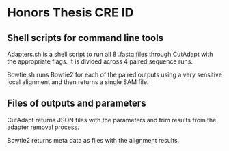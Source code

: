# Honors Thesis CRE ID
## Shell scripts for command line tools
Adapters.sh is a shell script to run all 8 .fastq files through CutAdapt with the appropriate flags. It is divided across 4 paired sequence runs. <p>
Bowtie.sh runs Bowtie2 for each of the paired outputs using a very sensitive local alignment and then returns a single SAM file. <p>
## Files of outputs and parameters
CutAdapt returns JSON files with the parameters and trim results from the adapter removal process. <p>
Bowtie2 returns meta data as files with the alignment results. <p>
